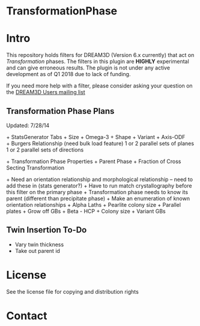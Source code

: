 # TransformationPhase #


# Intro #

This repository holds filters for DREAM3D (Version 6.x currently) that act on _Transformation_ phases. The filters in this plugin are **HIGHLY** experimental and can give erroneous results. The plugin is not under any active development as of Q1 2018 due to lack of funding.

If you need more help with a filter, please consider asking your question on the [DREAM3D Users mailing list](https://groups.google.com/forum/?hl=en#!forum/dream3d-users)

## Transformation Phase Plans ##

Updated: 7/28/14

+ StatsGenerator Tabs
+ Size
+ Omega-3
+ Shape
+ Variant
+ Axis-ODF
+ Burgers Relationship (need bulk load feature)
	1 or 2 parallel sets of planes
	1 or 2 parallel sets of directions

+ Transformation Phase Properties
+ Parent Phase
+ Fraction of Cross Secting Transformation

+ Need an orientation relationship and morphological relationship – need to add these in (stats generator?)
+ Have to run match crystallography before this filter on the primary phase
+ Transformation phase needs to know its parent (different than precipitate phase)
+ Make an enumeration of known orientation relationships
	+ Alpha Laths
	+ Pearlite colony size
	+ Parallel plates
	+ Grow off GBs
	+ Beta - HCP
	+ Colony size
	+ Variant GBs


## Twin Insertion To-Do ##

+ Vary twin thickness
+ Take out parent id

# License #

See the license file for copying and distribution rights

# Contact #



